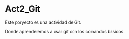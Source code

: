 # Act2_Git

Este poryecto es una actividad de Git.

Donde aprenderemos a usar git con los comandos basicos.